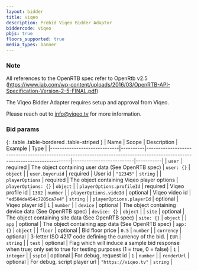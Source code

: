 ```yaml
---
layout: bidder
title: viqeo
description: Prebid Viqeo Bidder Adaptor
biddercode: viqeo
pbjs: true
floors_supported: true
media_types: banner
---
```


### Note

All references to the OpenRTB spec refer to OpenRtb v2.5 (https://www.iab.com/wp-content/uploads/2016/03/OpenRTB-API-Specification-Version-2-5-FINAL.pdf)

The Viqeo Bidder Adapter requires setup and approval from Viqeo.

Please reach out to <info@viqeo.tv> for more information.


### Bid params
{: .table .table-bordered .table-striped }
| Name                        | Scope    | Description                                                                                                                | Example                  | Type      |
|-----------------------------|----------|----------------------------------------------------------------------------------------------------------------------------|--------------------------|-----------|
| `user`                      | required | The object containing user data (See OpenRTB spec)                                                                         | `user: {}`               | `object`  |
| `user.buyeruid`             | required | User id                                                                                                                    | `"12345"`                | `string`  |
| `playerOptions`             | required | The object containing Viqeo player options                                                                                 | `playerOptions: {}`      | `object`  |
| `playerOptions.profileId`   | required | Viqeo profile id                                                                                                           | `1382`                   | `number`  |
| `playerOptions.videId`      | optional | Viqeo video id                                                                                                             | `"ed584da454c7205ca7e4"` | `string`  |
| `playerOptions.playerId`    | optional | Viqeo player id                                                                                                            | `1`                      | `number`  |
| `device`                    | optional | The object containing device data (See OpenRTB spec)                                                                       | `device: {}`             | `object`  |
| `site`                      | optional | The object containing site data (See OpenRTB spec)                                                                         | `site: {}`               | `object`  |
| `app`                       | optional | The object containing app data (See OpenRTB spec)                                                                          | `app: {}`                | `object`  |
| `floor`                     | optional | Bid floor price                                                                                                            | `0.5`                    | `number`  |
| `currency`                  | optional | 3-letter ISO 4217 code defining the currency of the bid.                                                                   | `EUR`                    | `string`  |
| `test`                      | optional | Flag which will induce a sample bid response when true; only set to true for testing purposes (1 = true, 0 = false)        | `1`                      | `integer` |
| `sspId`                     | optional | For debug, request id                                                                                                      | `1`                      | `number`  |
| `renderUrl`                 | optional | For debug, script player url                                                                                               | `"https://viqeo.tv"`     | `string`  |
